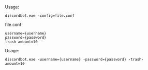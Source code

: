 Usage:
```
discordbot.exe -config=file.conf
```
file.conf:
```
username={username}
password={password}
trash-amount=10
```
Usage:
```
discordbot.exe -username={username} -password={password} -trash-amount=10
```
